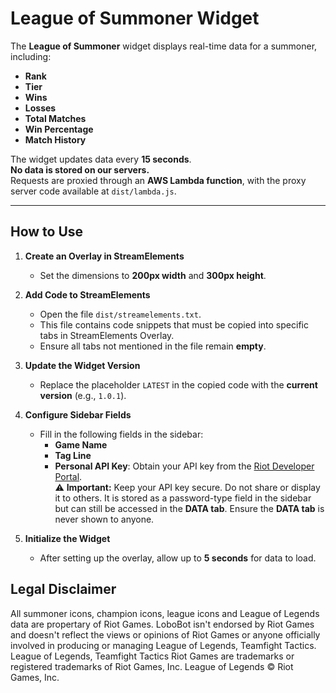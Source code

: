# League of Summoner Widget

The **League of Summoner** widget displays real-time data for a summoner, including:

- **Rank**
- **Tier**
- **Wins**
- **Losses**
- **Total Matches**
- **Win Percentage**
- **Match History**

The widget updates data every **15 seconds**.<br />
**No data is stored on our servers.**<br />
Requests are proxied through an **AWS Lambda function**, with the proxy server code available at `dist/lambda.js`.

---

## How to Use

1. **Create an Overlay in StreamElements**
   - Set the dimensions to **200px width** and **300px height**.

2. **Add Code to StreamElements**
   - Open the file `dist/streamelements.txt`.
   - This file contains code snippets that must be copied into specific tabs in StreamElements Overlay.
   - Ensure all tabs not mentioned in the file remain **empty**.

3. **Update the Widget Version**
   - Replace the placeholder `LATEST` in the copied code with the **current version** (e.g., `1.0.1`).

4. **Configure Sidebar Fields**
   - Fill in the following fields in the sidebar:
     - **Game Name**
     - **Tag Line**
     - **Personal API Key**: Obtain your API key from the [Riot Developer Portal](https://developer.riotgames.com/app-type).<br />
       ⚠️ **Important:** Keep your API key secure. Do not share or display it to others. It is stored as a password-type field in the sidebar but can still be accessed in the **DATA tab**. Ensure the **DATA tab** is never shown to anyone.

5. **Initialize the Widget**
   - After setting up the overlay, allow up to **5 seconds** for data to load.

## Legal Disclaimer
All summoner icons, champion icons, league icons and League of Legends data are propertary of Riot Games. LoboBot isn't endorsed by Riot Games and doesn't reflect the views or opinions of Riot Games or anyone officially involved in producing or managing League of Legends, Teamfight Tactics. League of Legends, Teamfight Tactics Riot Games are trademarks or registered trademarks of Riot Games, Inc. League of Legends © Riot Games, Inc.
